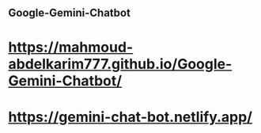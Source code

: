 ## Google-Gemini-Chatbot
# https://mahmoud-abdelkarim777.github.io/Google-Gemini-Chatbot/
# https://gemini-chat-bot.netlify.app/
